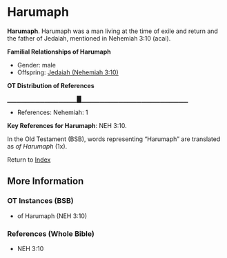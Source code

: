 # Harumaph
**Harumaph**. 
Harumaph was a man living at the time of exile and return and the father of Jedaiah, mentioned in Nehemiah 3:10 (acai). 




**Familial Relationships of Harumaph**


* Gender: male
* Offspring: [Jedaiah (Nehemiah 3:10)](Jedaiah.2.md)


**OT Distribution of References**

▁▁▁▁▁▁▁▁▁▁▁▁▁▁▁█▁▁▁▁▁▁▁▁▁▁▁▁▁▁▁▁▁▁▁▁▁▁▁
* References: Nehemiah: 1



**Key References for Harumaph**: 
NEH 3:10. 


In the Old Testament (BSB), words representing “Harumaph” are translated as 
*of Harumaph* (1x). 




Return to [Index](00-Index.md)

## More Information

### OT Instances (BSB)

* of Harumaph (NEH 3:10)



### References (Whole Bible)

* NEH 3:10



